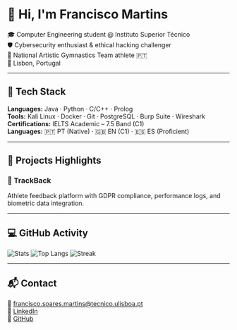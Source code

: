 # 👋 Hi, I'm Francisco Martins

🎓 Computer Engineering student @ Instituto Superior Técnico  
🛡️ Cybersecurity enthusiast & ethical hacking challenger  
🤸 National Artistic Gymnastics Team athlete 🇵🇹  
📍 Lisbon, Portugal

---

## 🔧 Tech Stack

**Languages:** Java · Python · C/C++ · Prolog  
**Tools:** Kali Linux · Docker · Git · PostgreSQL · Burp Suite · Wireshark  
**Certifications:** IELTS Academic – 7.5 Band (C1)  
**Languages:** 🇵🇹 PT (Native) · 🇬🇧 EN (C1) · 🇪🇸 ES (Proficient)

---

## 🚀 Projects Highlights

### 📱 TrackBack
Athlete feedback platform with GDPR compliance, performance logs, and biometric data integration.


---

## 💻 GitHub Activity

![Stats](https://github-readme-stats.vercel.app/api?username=franciscogfsm&show_icons=true&theme=tokyonight&hide=issues&count_private=true)
![Top Langs](https://github-readme-stats.vercel.app/api/top-langs/?username=franciscogfsm&layout=compact&theme=tokyonight)
![Streak](https://github-readme-streak-stats.herokuapp.com/?user=franciscogfsm&theme=tokyonight)

---

## 📬 Contact

📧 francisco.soares.martins@tecnico.ulisboa.pt  
🔗 [LinkedIn](www.linkedin.com/in/franciscogfsm)  
🐙 [GitHub](https://github.com/franciscogfsm)
